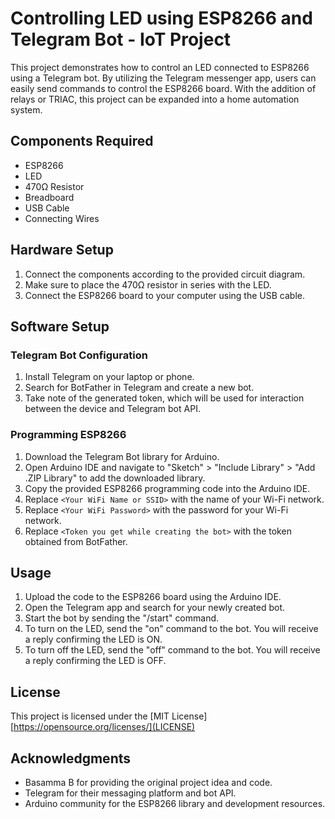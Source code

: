 # Controlling LED using ESP8266 and Telegram Bot - IoT Project

This project demonstrates how to control an LED connected to ESP8266 using a Telegram bot. By utilizing the Telegram messenger app, users can easily send commands to control the ESP8266 board. With the addition of relays or TRIAC, this project can be expanded into a home automation system.

## Components Required

- ESP8266
- LED
- 470Ω Resistor
- Breadboard
- USB Cable
- Connecting Wires

## Hardware Setup

1. Connect the components according to the provided circuit diagram.
2. Make sure to place the 470Ω resistor in series with the LED.
3. Connect the ESP8266 board to your computer using the USB cable.

## Software Setup

### Telegram Bot Configuration

1. Install Telegram on your laptop or phone.
2. Search for BotFather in Telegram and create a new bot.
3. Take note of the generated token, which will be used for interaction between the device and Telegram bot API.

### Programming ESP8266

1. Download the Telegram Bot library for Arduino.
2. Open Arduino IDE and navigate to "Sketch" > "Include Library" > "Add .ZIP Library" to add the downloaded library.
3. Copy the provided ESP8266 programming code into the Arduino IDE.
4. Replace `<Your WiFi Name or SSID>` with the name of your Wi-Fi network.
5. Replace `<Your WiFi Password>` with the password for your Wi-Fi network.
6. Replace `<Token you get while creating the bot>` with the token obtained from BotFather.

## Usage

1. Upload the code to the ESP8266 board using the Arduino IDE.
2. Open the Telegram app and search for your newly created bot.
3. Start the bot by sending the "/start" command.
4. To turn on the LED, send the "on" command to the bot. You will receive a reply confirming the LED is ON.
5. To turn off the LED, send the "off" command to the bot. You will receive a reply confirming the LED is OFF.

## License

This project is licensed under the [MIT License] [https://opensource.org/licenses/](LICENSE)

## Acknowledgments

- Basamma B for providing the original project idea and code.
- Telegram for their messaging platform and bot API.
- Arduino community for the ESP8266 library and development resources.
